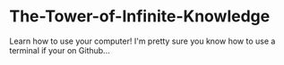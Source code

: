 # The-Tower-of-Infinite-Knowledge

Learn how to use your computer!
I'm pretty sure you know how to use a terminal if your on Github...
